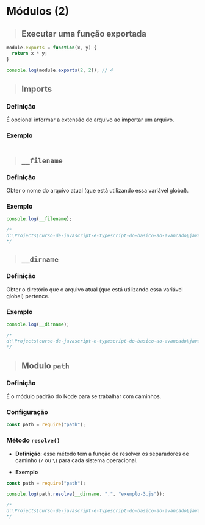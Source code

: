 # Módulos (2)

> ## **Executar uma função exportada**

```js
module.exports = function(x, y) {
  return x * y;
}

console.log(module.exports(2, 2)); // 4
```

> ## **Imports**

### **Definição**

É opcional informar a extensão do arquivo ao importar um arquivo.

### **Exemplo**

```js
```

> ## **`__filename`**

### **Definição**

Obter o nome do arquivo atual (que está utilizando essa variável global).

### **Exemplo**

```js
console.log(__filename);

/*
d:\Projects\curso-de-javascript-e-typescript-do-basico-ao-avancado\javascript-node-npm-express-mongodb-nodejs\modulo-2\projects\exemplo-2.js
*/
```

> ## **`__dirname`**

### **Definição**

Obter o diretório que o arquivo atual (que está utilizando essa variável global) pertence.

### **Exemplo**

```js
console.log(__dirname);

/*
d:\Projects\curso-de-javascript-e-typescript-do-basico-ao-avancado\javascript-node-npm-express-mongodb-nodejs\modulo-2\projects
*/
```

> ## **Modulo `path`**

### **Definição**

É o módulo padrão do Node para se trabalhar com caminhos.

### **Configuração**

```js
const path = require("path");
```

### Método `resolve()`

* **Definição**: esse método tem a função de resolver os separadores de caminho (`/` ou `\`) para cada sistema operacional.

* **Exemplo**

```js
const path = require("path");

console.log(path.resolve(__dirname, ".", "exemplo-3.js"));

/*
d:\Projects\curso-de-javascript-e-typescript-do-basico-ao-avancado\javascript-node-npm-express-mongodb-nodejs\modulo-2\projects\exemplo-3.js
*/
```